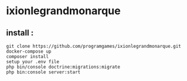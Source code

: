 # ixionlegrandmonarque

## install :
```
git clone https://github.com/programgames/ixionlegrandmonarque.git
docker-compose up
composer install
setup your .env file
php bin/console doctrine:migrations:migrate
php bin:console server:start
```
